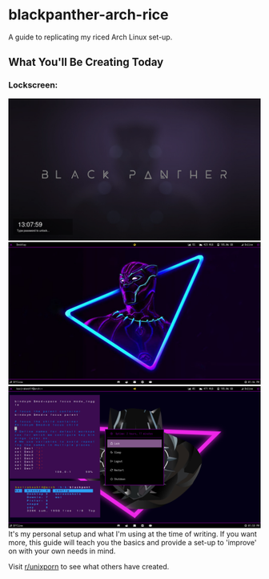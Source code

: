 # blackpanther-arch-rice
A guide to replicating my riced Arch Linux set-up. 
## What You'll Be Creating Today

### Lockscreen:
![The Setup](https://github.com/kavirakesh14/blackpanther-arch-rice/blob/master-branch/screenshots/lockscreen.png)
![The Setup](https://github.com/kavirakesh14/blackpanther-arch-rice/blob/master-branch/screenshots/home.png)
![The Setup](https://github.com/kavirakesh14/blackpanther-arch-rice/blob/master-branch/screenshots/powermenu.png)
It's my personal setup and what I'm using at the time of writing. If you want more, this guide will teach you the basics and provide a set-up to 'improve' on with your own needs in mind.

Visit [r/unixporn](https://www.reddit.com/r/unixporn/) to see what others have created.
